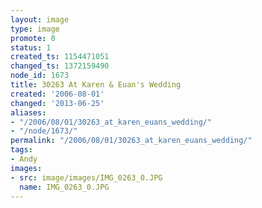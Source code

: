 ```yaml
---
layout: image
type: image
promote: 0
status: 1
created_ts: 1154471051
changed_ts: 1372159490
node_id: 1673
title: 30263 At Karen & Euan's Wedding
created: '2006-08-01'
changed: '2013-06-25'
aliases:
- "/2006/08/01/30263_at_karen_euans_wedding/"
- "/node/1673/"
permalink: "/2006/08/01/30263_at_karen_euans_wedding/"
tags:
- Andy
images:
- src: image/images/IMG_0263_0.JPG
  name: IMG_0263_0.JPG
---
```


